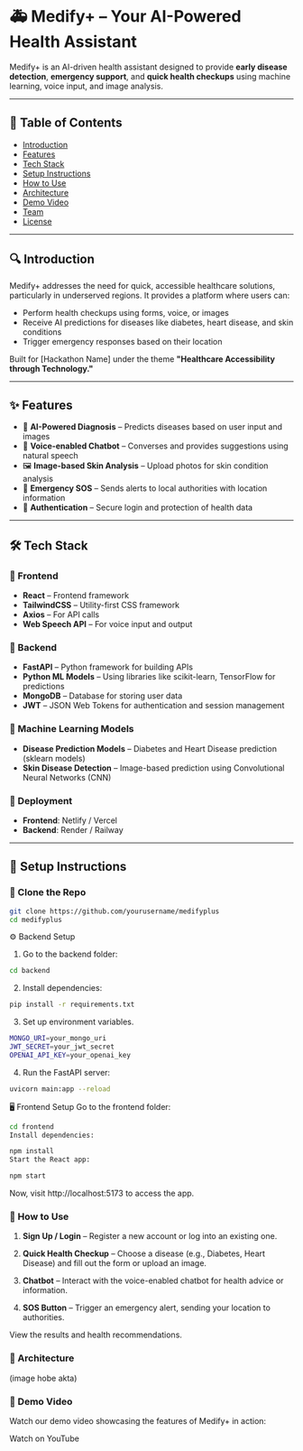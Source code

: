 # 🚑 Medify+ – Your AI-Powered Health Assistant

Medify+ is an AI-driven health assistant designed to provide **early disease detection**, **emergency support**, and **quick health checkups** using machine learning, voice input, and image analysis.

---

## 📌 Table of Contents
- [Introduction](#introduction)
- [Features](#features)
- [Tech Stack](#tech-stack)
- [Setup Instructions](#setup-instructions)
- [How to Use](#how-to-use)
- [Architecture](#architecture)
- [Demo Video](#demo-video)
- [Team](#team)
- [License](#license)

---

## 🔍 Introduction

Medify+ addresses the need for quick, accessible healthcare solutions, particularly in underserved regions. It provides a platform where users can:
- Perform health checkups using forms, voice, or images
- Receive AI predictions for diseases like diabetes, heart disease, and skin conditions
- Trigger emergency responses based on their location

Built for [Hackathon Name] under the theme **"Healthcare Accessibility through Technology."**

---

## ✨ Features

- 🧠 **AI-Powered Diagnosis** – Predicts diseases based on user input and images
- 🎤 **Voice-enabled Chatbot** – Converses and provides suggestions using natural speech
- 🖼️ **Image-based Skin Analysis** – Upload photos for skin condition analysis
- 📍 **Emergency SOS** – Sends alerts to local authorities with location information
- 🔐 **Authentication** – Secure login and protection of health data

---

## 🛠️ Tech Stack

### 🔹 Frontend
- **React** – Frontend framework
- **TailwindCSS** – Utility-first CSS framework
- **Axios** – For API calls
- **Web Speech API** – For voice input and output

### 🔹 Backend
- **FastAPI** – Python framework for building APIs
- **Python ML Models** – Using libraries like scikit-learn, TensorFlow for predictions
- **MongoDB** – Database for storing user data
- **JWT** – JSON Web Tokens for authentication and session management

### 🔹 Machine Learning Models
- **Disease Prediction Models** – Diabetes and Heart Disease prediction (sklearn models)
- **Skin Disease Detection** – Image-based prediction using Convolutional Neural Networks (CNN)

### 🔹 Deployment
- **Frontend**: Netlify / Vercel
- **Backend**: Render / Railway

---

## 🧰 Setup Instructions

### 🔗 Clone the Repo

```bash
git clone https://github.com/yourusername/medifyplus
cd medifyplus
```
⚙️ Backend Setup
1. Go to the backend folder:
```bash
cd backend
```
2. Install dependencies:
```bash
pip install -r requirements.txt
```
3. Set up environment variables.
```bash
MONGO_URI=your_mongo_uri
JWT_SECRET=your_jwt_secret
OPENAI_API_KEY=your_openai_key
```
4. Run the FastAPI server:
```bash
uvicorn main:app --reload
```
🖥️ Frontend Setup
Go to the frontend folder:

```bash
cd frontend
Install dependencies:
```
```bash
npm install
Start the React app:
```
```bash
npm start
```
Now, visit http://localhost:5173 to access the app.

### 🧪 How to Use
1. **Sign Up / Login** – Register a new account or log into an existing one.
2. **Quick Health Checkup** – Choose a disease (e.g., Diabetes, Heart Disease) and fill out the form or upload an image.

3. **Chatbot** – Interact with the voice-enabled chatbot for health advice or information.

4. **SOS Button** – Trigger an emergency alert, sending your location to authorities.

View the results and health recommendations.

### 🧱 Architecture
(image hobe akta)

### 🎥 Demo Video
Watch our demo video showcasing the features of Medify+ in action:

Watch on YouTube